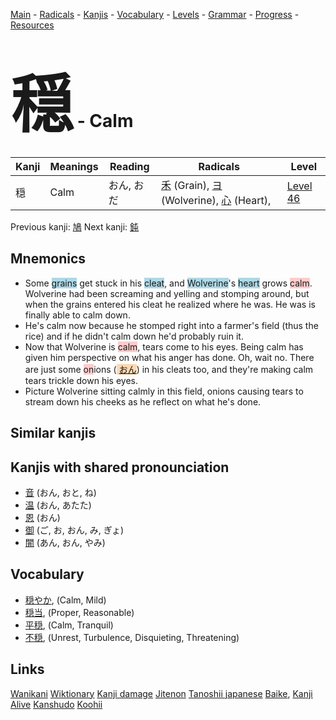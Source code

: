 <style> bigfont {font-size: 100px}</style>
[Main](../README.md) -
[Radicals](../radicals.md) -
[Kanjis](../kanjis.md) -
[Vocabulary](../vocabulary.md) -
[Levels](../levels.md) -
[Grammar](../grammar.md) - 
[Progress](../progress.md) -
[Resources](../resources.md)
# <bigfont> 穏</bigfont> - Calm 

| Kanji | Meanings | Reading | Radicals | Level |
| --- | --- | --- | --- | --- |
| 穏 | Calm | おん, おだ | [禾](../radicals/禾.md) (Grain), [ヨ](../radicals/ヨ.md) (Wolverine), [心](../radicals/心.md) (Heart),  | [Level 46](../levels/wk_level46.md) |

Previous kanji: [鳩](鳩.md) Next kanji: [鈍](鈍.md) 

## Mnemonics
 * Some <span style="background-color:#ADD8E6"> grains</span> get stuck in his <span style="background-color:#ADD8E6"> cleat</span>, and <span style="background-color:#ADD8E6"> Wolverine</span>'s <span style="background-color:#ADD8E6"> heart</span> grows <span style="background-color:#ffcccb"> calm</span>. Wolverine had been screaming and yelling and stomping around, but when the grains entered his cleat he realized where he was. He was is finally able to calm down.
* He's calm now because he stomped right into a farmer's field (thus the rice) and if he didn't calm down he'd probably ruin it.
* Now that Wolverine is <span style="background-color:#ffcccb"> calm</span>, tears come to his eyes. Being calm has given him perspective on what his anger has done. Oh, wait no. There are just some <span style="background-color:#ffcccb"> on</span>ions (<span style="background-color:#fed8b1"> [おん](https://jisho.org/search/おん)</span>) in his cleats too, and they're making calm tears trickle down his eyes.
* Picture Wolverine sitting calmly in this field, onions causing tears to stream down his cheeks as he reflect on what he's done.


## Similar kanjis
 


## Kanjis with shared pronounciation
 * [音](音.md) (おん, おと, ね)
* [温](温.md) (おん, あたた)
* [恩](恩.md) (おん)
* [御](御.md) (ご, お, おん, み, ぎょ)
* [闇](闇.md) (あん, おん, やみ)



## Vocabulary
 * [穏やか](../vocabulary/穏.md), (Calm, Mild)
* [穏当](../vocabulary/穏.md), (Proper, Reasonable)
* [平穏](../vocabulary/穏.md), (Calm, Tranquil)
* [不穏](../vocabulary/穏.md), (Unrest, Turbulence, Disquieting, Threatening)




## Links 


[Wanikani](https://www.wanikani.com/kanji/穏)
[Wiktionary](https://en.wiktionary.org/wiki/穏)
[Kanji damage](http://www.kanjidamage.com/kanji/search?utf8=✓&q=穏)
[Jitenon](https://jitenon.com/kanji/穏)
[Tanoshii japanese](https://www.tanoshiijapanese.com/dictionary/kanji.cfm?k=穏)
[Baike](https://baike.baidu.com/item/穏),
[Kanji Alive](https://app.kanjialive.com/穏)
[Kanshudo](https://www.kanshudo.com/searchmn?q=穏)
[Koohii](https://kanji.koohii.com/study/kanji/穏)
